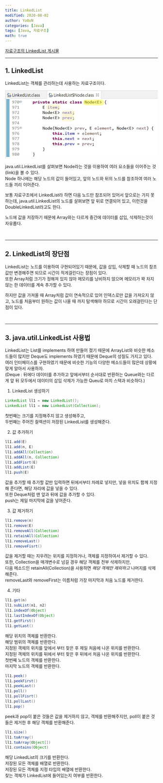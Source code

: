 ```yaml
---
title: LinkedList
modified: 2020-08-02
author: Yo0oN
categories: [Java]
tags: [Java, 자료구조]
math: true
---
```


[자료구조의 LinkedList 게시물](https://yo0on.github.io/%EC%9E%90%EB%A3%8C%EA%B5%AC%EC%A1%B0&%EC%95%8C%EA%B3%A0%EB%A6%AC%EC%A6%98/2020/07/06/%EC%9E%90%EB%A3%8C%EA%B5%AC%EC%A1%B003.%EB%A7%81%ED%81%AC%EB%93%9C%EB%A6%AC%EC%8A%A4%ED%8A%B8.html)

<hr>

## 1. LinkedList

LinkedList는 객체를 관리하는데 사용하는 자료구조이다.<br>

<center><img src="/images/posts/Java/02/01.jpg" /></center>

java.util.LinkedList를 살펴보면 Node라는 것을 이용하여 여러 요소들을 이어주는 것(link)을 볼 수 있다.<br>
Node 하나에는 해당 노드의 값이 들어있고, 앞의 노드와 뒤의 노드를 참조하여 여러 노드들 끼리 이어준다.

보통 자료구조에서 LinkedList라 하면 다음 노드만 참조되어 있어서 앞으로는 가지 못하는데, java.util.LinkedList의 노드를 살펴보면 앞 뒤로 연결되어 있고, 이런것을 DoubleLinkedList라고도 한다.

노드에 값을 저장하기 때문에 Array와는 다르게 중간에 데이터를 삽입, 삭제하는것이 자유롭다.

<br>

<hr>

## 2. LinkedList의 장단점

LinkedList는 노드를 이용하여 구현되어있기 때문에, 값을 삽입, 삭제할 때 노드의 참조값만 변경해주면 되므로 시간이 적게걸린다는 장점이 있다.<br>
또한 Array처럼 크기가 정해져 있지 않아 메모리를 낭비하지 않으며 메모리가 꽉 차지 않는 한 데이터를 계속 추가할 수 있다.

하지만 값을 가져올 때 Array처럼 값이 연속적으로 있어 인덱스로만 값을 가져오지 않고, 노드를 처음부터 원하는 값이 나올 때 까지 탐색해야 하므로 시간이 오래걸린다는 단점이 있다.

<br>

<hr>

## 3. java.util.LinkedList 사용법

LinkedList는 List를 implements 하여 만들어 졌기 때문에 ArrayList와 비슷한 메소드들이 많지만 Deque도 implements 하였기 때문에 Deque의 성질도 가지고 있다.<br>
여러 인터페이스를 구현하였기 때문에 비슷한 기능의 다양한 메소드들이 많은데 상황에 맞게 알아서 사용하자.<br>
(Deque : 뒤에다 데이터를 추가하고 앞에서부터 순서대로 반환하는 Queue와는 다르게 앞 뒤 모두에서 데이터의 삽입 삭제가 가능한 Queu로 마치 스택과 비슷하다.)<br>

1. LinkedList 생성하기<br>
```java
LinkedList ll1 = new LinkedList();
LinkedList ll1 = new LinkedList(Collection);
```
첫번째는 크기를 지정해주지 않고 생성해주고,<br>
두번째는 주어진 컬렉션이 저장된 LinkedList를 생성해준다.<br>

2. 값 추가하기<br>
```java
ll1.add(E)
ll1.add(n, E)
ll1.addAll(Collection)
ll1.addAll(n, Collection)
ll1.addFisrt(E)
ll1.addList(E)
ll1.push(E)
```
값을 추가할 때 추가할 값만 입력하면 뒤에서부터 차례로 넣지만, 넣을 위치도 함께 지정해 준다면, 해당 자리에 값을 넣을 수 있다.<br>
또한 Deque처럼 맨 앞과 뒤에 값을 추가할 수 있다.<br>
push는 제일 마지막에 값을 넣어준다.

3. 값 제거하기<br>
```java
ll1.remove(n)
ll1.remove(E)
ll1.removeAll(Collection)
ll1.retainAll(Collection)
ll1.removeLast()
ll1.removeFisrt()
```
값을 제거할 때는 지우려는 위치를 지정하거나, 객체를 지정하여서 제거할 수 있다.<br>
또한, Collection을 매개변수로 넘길 경우 해당 객체를 전부 삭제하지만,<br>
다음 메소드인 retainAll(Collection)을 사용하면 *해당 객체만 제외하고* 나머지를 삭제해준다.<br>
removeLast와 removeFirst는 이름처럼 가장 마지막과 처음 노드를 제거한다.<br>

4. 기타<br>
```java
ll1.get(n)
ll1.subList(n1, n2)
ll1.indexOf(Object)
ll1.lastIndexOf(Object)
ll1.getFirst()
ll1.getLast()
```
해당 위치의 객체를 반환한다.<br>
해당 범위의 객체를 반환한다.<br>
지정된 객체의 위치를 앞에서 부터 찾은 후 제일 처음에 나온 위치를 반환한다.<br>
지정된 객체의 위치를 뒤에서 부터 찾은 후 뒤에서 처음 나온 위치를 반환한다.<br>
첫번째 노드의 객체를 반환한다.<br>
마지막 노드의 객체를 반환한다.<br>

```java
ll1.peek()
ll1.peekFirst()
ll1.peekLast()
ll1.poll()
ll1.pollFisrt()
ll1.pollLast()
ll1.pop()
```
peek과 pop이 붙은 것들은 값을 제거하지 않고, 객체를 반환해주지만, poll이 붙은 것들은 제거한 후 해당 객체를 반환해준다.<br>

```java
ll1.size()
ll1.toArray()
ll1.toArray(Object[])
ll1.contains(Object)
```
해당 LinkedList의 크기를 반환한다.<br>
저장된 모든 객체를 배열로 반환한다.<br>
저장된 모든 객체를 지정 타입의 배열에 반환한다.<br>
찾는 객체가 LinkedList에 들어있는지 여부를 반환한다.
